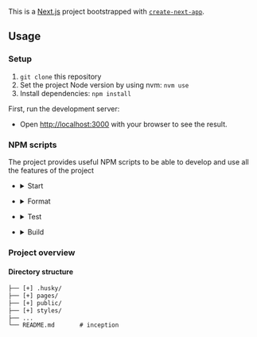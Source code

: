 This is a [Next.js](https://nextjs.org/) project bootstrapped with [`create-next-app`](https://github.com/vercel/next.js/tree/canary/packages/create-next-app).

## Usage

### Setup

1. `git clone` this repository
1. Set the project Node version by using nvm: `nvm use`
1. Install dependencies: `npm install`

First, run the development server:

- Open [http://localhost:3000](http://localhost:3000) with your browser to see the result.

### NPM scripts

The project provides useful NPM scripts to be able to develop and use all the features of the project

- <details>
  <summary>Start</summary>

  - `start`: development server

</details>

- <details>
  <summary>Format</summary>

  - `format:check`: runs Prettier checker
  - `lint`: runs ESLint TS file checker

</details>

- <details>
  <summary>Test</summary>

  - `test`: runs unit tests on all projects
  - `test:watch`: runs unit tests in watch mode

</details>

- <details>
  <summary>Build</summary>

  - `build`: build the project

</details>

### Project overview

#### Directory structure

```txt
├── [+] .husky/
├── [+] pages/
├── [+] public/
├── [+] styles/
├── ...
└── README.md       # inception
```
